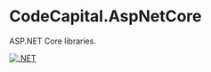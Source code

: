 # CodeCapital.AspNetCore

ASP.NET Core libraries.

[![.NET](https://github.com/codecapital/CodeCapital.AspNetCore/actions/workflows/dotnet.yml/badge.svg)](https://github.com/codecapital/CodeCapital.AspNetCore/actions/workflows/dotnet.yml)
